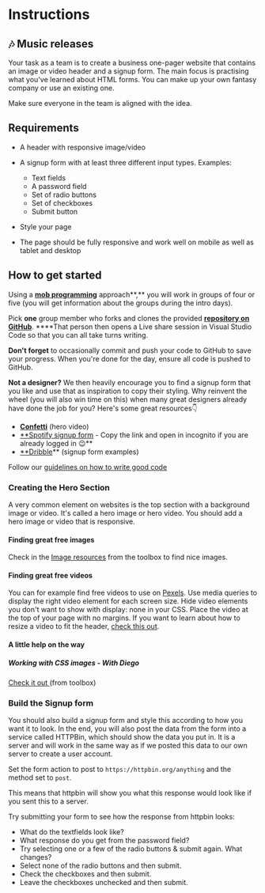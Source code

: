 # Instructions

## 🎶 Music releases

Your task as a team is to create a business one-pager website that contains an image or video header and a signup form. The main focus is practising what you've learned about HTML forms. You can make up your own fantasy company or use an existing one.

Make sure everyone in the team is aligned with the idea.

## Requirements

- A header with responsive image/video
- A signup form with at least three different input types. Examples:
  - Text fields
  - A password field
  - Set of radio buttons
  - Set of checkboxes
  - Submit button
- Style your page

- The page should be fully responsive and work well on mobile as well as tablet and desktop

## How to get started

Using a **[mob programming](https://www.notion.so/Mob-programming-306dcd9320704f14a2f0c15a06d45f3b?pvs=21)** approach**,** you will work in groups of four or five (you will get information about the groups during the intro days).

Pick **one** group member who forks and clones the provided [**repository on GitHub**](https://github.com/Technigo/project-business-site). \*\*\*\*That person then opens a Live share session in Visual Studio Code so that you can all take turns writing.

**Don't forget** to occasionally commit and push your code to GitHub to save your progress. When you're done for the day, ensure all code is pushed to GitHub.

**Not a designer?** We then heavily encourage you to find a signup form that you like and use that as inspiration to copy their styling. Why reinvent the wheel (you will also win time on this) when many great designers already have done the job for you? Here's some great resources👇

- **[Confetti](https://confetti.events/sv/)** (hero video)
- [\*\*Spotify signup form](https://www.spotify.com/se/signup) - Copy the link and open in incognito if you are already logged in 😉\*\*
- [\*\*Dribble](https://dribbble.com/search/signup-form)\*\* (signup form examples)

Follow our [guidelines on how to write good code](/59abdd4307a24f5ca7914d566326f4df?pvs=25)

### Creating the Hero Section

A very common element on websites is the top section with a background image or video. It's called a hero image or hero video. You should add a hero image or video that is responsive.

#### Finding great free images

Check in the [Image resources](/04237e2fdd624562acd58643dac93016) from the toolbox to find nice images.

#### Finding great free videos

You can for example find free videos to use on [Pexels](https://www.pexels.com/videos/). Use media queries to display the right video element for each screen size. Hide video elements you don't want to show with display: none in your CSS. Place the video at the top of your page with no margins. If you want to learn about how to resize a video to fit the header, [check this out](https://www.w3schools.com/css/css3_object-fit.asp).

#### A little help on the way

##### Working with CSS images - With Diego

[Check it out ](/56e01fe28e1f45b1bf417f3b04479518?pvs=25)(from toolbox)

### Build the Signup form

You should also build a signup form and style this according to how you want it to look. In the end, you will also post the data from the form into a service called HTTPBin, which should show the data you put in. It is a server and will work in the same way as if we posted this data to our own server to create a user account.

Set the form action to post to `https://httpbin.org/anything` and the method set to `post`.

This means that httpbin will show you what this response would look like if you sent this to a server.

Try submitting your form to see how the response from httpbin looks:

- What do the textfields look like?
- What response do you get from the password field?
- Try selecting one or a few of the radio buttons & submit again. What changes?
- Select none of the radio buttons and then submit.
- Check the checkboxes and then submit.
- Leave the checkboxes unchecked and then submit.
